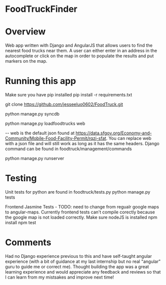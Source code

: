 # FoodTruckFinder


# Overview
Web app written with Django and AngularJS that allows users to find the nearest food trucks near them.  A user can either
enter in an address in the autocomplete or click on the map in order to populate the results and put markers on the map.

# Running this app
Make sure you have pip installed
pip install -r requirements.txt

git clone https://github.com/jesseeluo0602/FoodTruck.git

python manage.py syncdb

python manage.py loadfoodtrucks web     

-- web is the default json found at
https://data.sfgov.org/Economy-and-Community/Mobile-Food-Facility-Permit/rqzj-sfat.  You can replace web with a json file and will still work as long as it has the same headers. Django command can be found in foodtruck/management/commands

python manage.py runserver

# Testing
Unit tests for python are found in foodtruck/tests.py
python manage.py tests

Frontend Jasmine Tests - TODO: need to change from regualr google maps to angular-maps.  Currently frontend tests can't compile corectly because the google map is not loaded correctly.
Make sure nodeJS is installed
npm install
npm test

# Comments
Had no Django experience previous to this and have self-taught angular experience (with a bit of guidance at my last internship but no real "angular" guru to guide me or correct me).
Thought building the app was a great learning experience and would appreciate any feedback and reviews so that I can learn from my mistsakes and improve next time!
